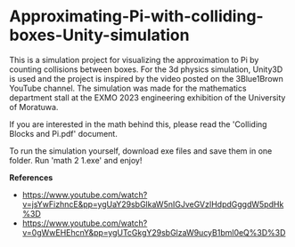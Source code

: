 # Approximating-Pi-with-colliding-boxes-Unity-simulation

This is a simulation project for visualizing the approximation to Pi by counting collisions between boxes. For the 3d physics simulation, Unity3D is used and the project is inspired by the video posted on the 3Blue1Brown YouTube channel. The simulation was made for the mathematics department stall at the EXMO 2023 engineering exhibition of the University of Moratuwa. 

If you are interested in the math behind this, please read the 'Colliding Blocks and Pi.pdf' document.

To run the simulation yourself, download exe files and save them in one folder. Run 'math 2 1.exe' and enjoy!

**References**

* https://www.youtube.com/watch?v=jsYwFizhncE&pp=ygUaY29sbGlkaW5nIGJveGVzIHdpdGggdW5pdHk%3D 
* https://www.youtube.com/watch?v=0gWwEHEhcnY&pp=ygUTcGkgY29sbGlzaW9ucyB1bml0eQ%3D%3D 
